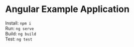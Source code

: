 # Angular Example Application

Install: `npm i`  
Run: `ng serve`  
Build: `ng build`  
Test: `ng test`
